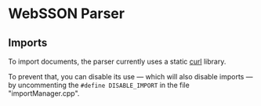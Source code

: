 # WebSSON Parser

## Imports

To import documents, the parser currently uses a static
[curl](https://curl.haxx.se/) library.

To prevent that, you can disable its use &mdash; which will also disable imports
&mdash; by uncommenting the `#define DISABLE_IMPORT` in the file
"importManager.cpp".
